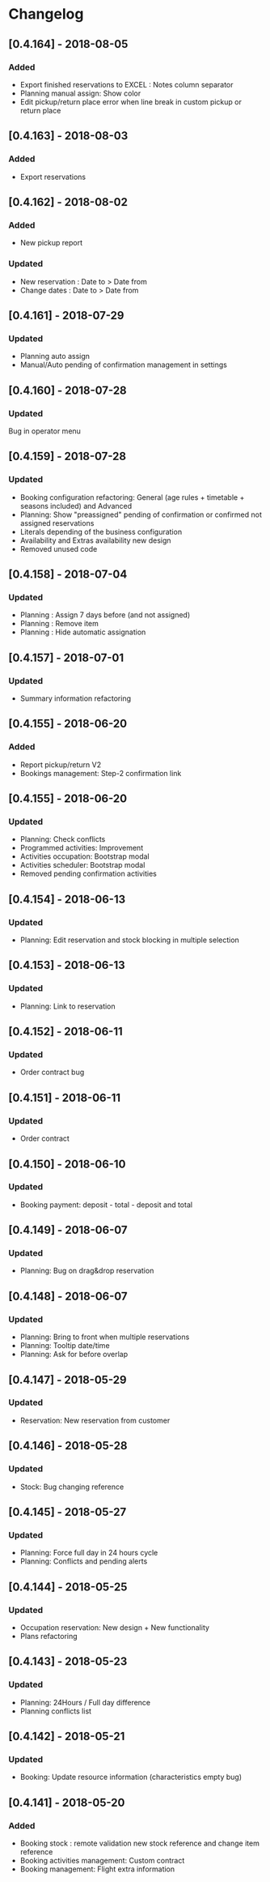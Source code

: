# Changelog

## [0.4.164] - 2018-08-05
### Added
- Export finished reservations to EXCEL : Notes column separator
- Planning manual assign: Show color
- Edit pickup/return place error when line break in custom pickup or return place


## [0.4.163] - 2018-08-03
### Added
- Export reservations

## [0.4.162] - 2018-08-02
### Added
- New pickup report
### Updated
- New reservation : Date to > Date from
- Change dates : Date to > Date from

## [0.4.161] - 2018-07-29
### Updated
- Planning auto assign
- Manual/Auto pending of confirmation management in settings

## [0.4.160] - 2018-07-28
### Updated
Bug in operator menu

## [0.4.159] - 2018-07-28
### Updated
- Booking configuration refactoring: General (age rules + timetable + seasons included) and Advanced
- Planning: Show "preassigned" pending of confirmation or confirmed not assigned reservations
- Literals depending of the business configuration
- Availability and Extras availability new design
- Removed unused code

## [0.4.158] - 2018-07-04
### Updated
- Planning : Assign 7 days before (and not assigned)
- Planning : Remove item
- Planning : Hide automatic assignation

## [0.4.157] - 2018-07-01
### Updated
- Summary information refactoring

## [0.4.155] - 2018-06-20
### Added
- Report pickup/return V2
- Bookings management: Step-2 confirmation link

## [0.4.155] - 2018-06-20
### Updated
- Planning: Check conflicts
- Programmed activities: Improvement
- Activities occupation: Bootstrap modal
- Activities scheduler: Bootstrap modal
- Removed pending confirmation activities

## [0.4.154] - 2018-06-13
### Updated
- Planning: Edit reservation and stock blocking in multiple selection

## [0.4.153] - 2018-06-13
### Updated
- Planning: Link to reservation

## [0.4.152] - 2018-06-11
### Updated
- Order contract bug

## [0.4.151] - 2018-06-11
### Updated
- Order contract

## [0.4.150] - 2018-06-10
### Updated
- Booking payment: deposit - total - deposit and total

## [0.4.149] - 2018-06-07
### Updated
- Planning: Bug on drag&drop reservation

## [0.4.148] - 2018-06-07
### Updated
- Planning: Bring to front when multiple reservations
- Planning: Tooltip date/time
- Planning: Ask for before overlap

## [0.4.147] - 2018-05-29
### Updated
- Reservation: New reservation from customer

## [0.4.146] - 2018-05-28
### Updated
- Stock: Bug changing reference

## [0.4.145] - 2018-05-27
### Updated
- Planning: Force full day in 24 hours cycle
- Planning: Conflicts and pending alerts

## [0.4.144] - 2018-05-25
### Updated
- Occupation reservation: New design + New functionality
- Plans refactoring

## [0.4.143] - 2018-05-23
### Updated
- Planning: 24Hours / Full day difference
- Planning conflicts list

## [0.4.142] - 2018-05-21
### Updated
- Booking: Update resource information (characteristics empty bug)

## [0.4.141] - 2018-05-20
### Added
- Booking stock : remote validation new stock reference and change item reference
- Booking activities management: Custom contract
- Booking management: Flight extra information

